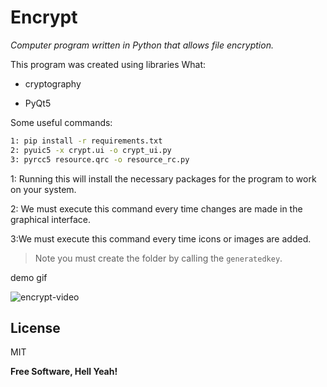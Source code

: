 # Encrypt

 _Computer program written in Python that allows file encryption._
 
This program was created using libraries
What:

- cryptography
       
- PyQt5


Some useful commands:

```sh
1: pip install -r requirements.txt
2: pyuic5 -x crypt.ui -o crypt_ui.py
3: pyrcc5 resource.qrc -o resource_rc.py
```

1: Running this will install the necessary packages for the program to work on your system.

2: We must execute this command every time changes are made in the graphical interface.

3:We must execute this command every time icons or images are added.

> Note you must create the folder by calling the `generatedkey`.

demo gif

![encrypt-video](https://user-images.githubusercontent.com/53276949/168412280-dabbd4e7-c17d-4e49-908f-ac3df8330592.gif)

## License

MIT

**Free Software, Hell Yeah!**
